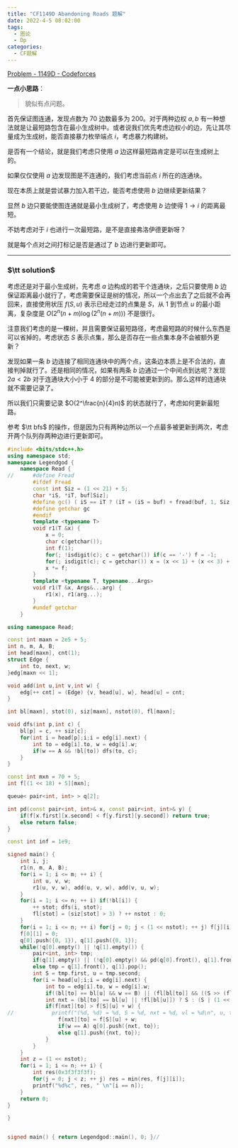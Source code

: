 ```yaml
---
title: "CF1149D Abandoning Roads 题解"
date: 2022-4-5 08:02:00
tags:
  - 图论
  - Dp
categories:
  - CF题解
---
```


[Problem - 1149D - Codeforces](https://codeforces.com/problemset/problem/1149/D)

**一点小思路**：

> 貌似有点问题。

首先保证图连通，发现点数为 $70$ 边数最多为 $200$。对于两种边权 $a, b$ 有一种想法就是让最短路包含在最小生成树中。或者说我们优先考虑边权小的边，先让其尽量成为生成树，能否直接暴力枚举端点 $i$，考虑暴力构建树。

是否有一个结论，就是我们考虑只使用 $a$ 边这样最短路肯定是可以在生成树上的。

如果仅仅使用 $a$ 边发现图是不连通的，我们考虑当前点 $i$ 所在的连通块。

现在本质上就是尝试暴力加入若干边，能否考虑使用 $b$ 边继续更新结果？

显然 $b$ 边只要能使图连通就是最小生成树了，考虑使用 $b$ 边使得 $1 \to i$ 的距离最短。

不妨考虑对于 $i$ 也进行一次最短路，是不是直接弗洛伊德更新呀？

就是每个点对之间打标记是否是通过了 $b$ 边进行更新即可。

---

### $\tt solution$

考虑还是对于最小生成树，先考虑 $a$ 边构成的若干个连通块，之后只要使用 $b$ 边保证距离最小就行了，考虑需要保证是树的情况，所以一个点出去了之后就不会再回来，直接使用状压 $f(S, u)$ 表示已经走过的点集是 $S$，从 $1$ 到节点 $u$ 的最小距离，复杂度是 $O(2^n (n + m) \log (2^n(n + m)))$ 不是很行。

注意我们考虑的是一棵树，并且需要保证最短路径，考虑最短路的时候什么东西是可以省掉的，考虑状态 $S$ 表示点集，那么是否存在一些点集本身不会被额外更新？

发现如果一条 $b$ 边连接了相同连通块中的两个点，这条边本质上是不合法的，直接判掉就行了。还是相同的情况，如果有两条 $b$ 边通过一个中间点到达呢？发现 $2a < 2b$ 对于连通块大小小于 $4$ 的部分是不可能被更新到的。那么这样的连通块就不需要记录了。

所以我们只需要记录 $O(2^\frac{n}{4}n)$ 的状态就行了，考虑如何更新最短路。

参考 $\tt bfs$ 的操作，但是因为只有两种边所以一个点最多被更新到两次，考虑开两个队列存两种边进行更新即可。

```cpp
#include <bits/stdc++.h>
using namespace std;
namespace Legendgod {
	namespace Read {
//		#define Fread
		#ifdef Fread
		const int Siz = (1 << 21) + 5;
		char *iS, *iT, buf[Siz];
		#define gc() ( iS == iT ? (iT = (iS = buf) + fread(buf, 1, Siz, stdin), iS == iT ? EOF : *iS ++) : *iS ++ )
		#define getchar gc
		#endif
		template <typename T>
		void r1(T &x) {
		    x = 0;
			char c(getchar());
			int f(1);
			for(; !isdigit(c); c = getchar()) if(c == '-') f = -1;
			for(; isdigit(c); c = getchar()) x = (x << 1) + (x << 3) + (c ^ 48);
			x *= f;
		}
		template <typename T, typename...Args>
		void r1(T &x, Args&...arg) {
			r1(x), r1(arg...);
		}
		#undef getchar
	}

using namespace Read;

const int maxn = 2e5 + 5;
int n, m, A, B;
int head[maxn], cnt(1);
struct Edge {
    int to, next, w;
}edg[maxn << 1];

void add(int u,int v,int w) {
    edg[++ cnt] = (Edge) {v, head[u], w}, head[u] = cnt;
}

int bl[maxn], stot(0), siz[maxn], nstot(0), fl[maxn];

void dfs(int p,int c) {
    bl[p] = c, ++ siz[c];
    for(int i = head[p];i;i = edg[i].next) {
        int to = edg[i].to, w = edg[i].w;
        if(w == A && !bl[to]) dfs(to, c);
    }
}

const int mxn = 70 + 5;
int f[(1 << 18) + 5][mxn];

queue< pair<int, int> > q[2];

int pd(const pair<int, int>& x, const pair<int, int>& y) {
    if(f[x.first][x.second] < f[y.first][y.second]) return true;
    else return false;
}

const int inf = 1e9;

signed main() {
	int i, j;
    r1(n, m, A, B);
    for(i = 1; i <= m; ++ i) {
        int u, v, w;
        r1(u, v, w), add(u, v, w), add(v, u, w);
    }
    for(i = 1; i <= n; ++ i) if(!bl[i]) {
        ++ stot; dfs(i, stot);
        fl[stot] = (siz[stot] > 3) ? ++ nstot : 0;
    }
    for(i = 1; i <= n; ++ i) for(j = 0; j < (1 << nstot); ++ j) f[j][i] = inf;
    f[0][1] = 0;
    q[0].push({0, 1}), q[1].push({0, 1});
    while(!q[0].empty() || !q[1].empty()) {
        pair<int, int> tmp;
        if(q[1].empty() || (!q[0].empty() && pd(q[0].front(), q[1].front()))) tmp = q[0].front(), q[0].pop();
        else tmp = q[1].front(), q[1].pop();
        int S = tmp.first, u = tmp.second;
        for(i = head[u];i;i = edg[i].next) {
            int to = edg[i].to, w = edg[i].w;
            if((bl[to] == bl[u] && w == B) || (fl[bl[to]] && ((S >> (fl[bl[to]] - 1)) & 1))) continue;
            int nxt = (bl[to] == bl[u] || !fl[bl[u]]) ? S : (S | (1 << (fl[bl[u]] - 1)));
            if(f[nxt][to] > f[S][u] + w) {
//            printf("(%d, %d) = %d, S = %d, nxt = %d, vl = %d\n", u, to, w, S, nxt, f[nxt][to]);
                f[nxt][to] = f[S][u] + w;
                if(w == A) q[0].push({nxt, to});
                else q[1].push({nxt, to});
            }
        }
    }
    int z = (1 << nstot);
    for(i = 1; i <= n; ++ i) {
        int res(0x3f3f3f3f);
        for(j = 0; j < z; ++ j) res = min(res, f[j][i]);
        printf("%d%c", res, " \n"[i == n]);
    }
	return 0;
}

}


signed main() { return Legendgod::main(), 0; }//


```
